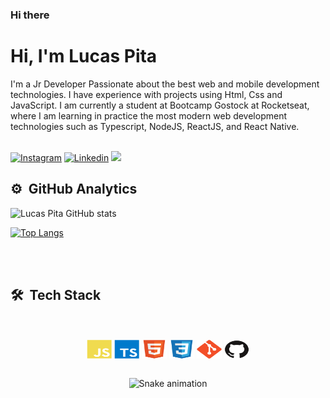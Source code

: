  ### Hi there
 
 
<h1 align="left">Hi, I'm Lucas Pita</h1>


I'm a Jr Developer Passionate about the best web and mobile development technologies. I have experience with projects using Html, Css and JavaScript. I am currently a student at Bootcamp Gostock at Rocketseat, where I am learning in practice the most modern web development technologies such as Typescript, NodeJS, ReactJS, and React Native.
<br/>
<br/>


[![Instagram](https://img.shields.io/badge/Instagram-E4405F?style=for-the-badge&logo=instagram&logoColor=white)](https://instagram.com/lukasptta)
[![Linkedin](https://img.shields.io/badge/LinkedIn-0077B5?style=for-the-badge&logo=linkedin&logoColor=white)](https://www.linkedin.com/in/lucas-pita-92a0981b9TIRA/)
<a href="mailto:lukasptta@gmail.com"><img src="https://img.shields.io/badge/-Gmail-%23333?style=for-the-badge&logo=gmail&logoColor=white" target="_blank"></a>

## ⚙️ &nbsp;GitHub Analytics
![Lucas Pita GitHub stats](https://github-readme-stats.vercel.app/api?username=lukasptta&show_icons=true&theme=tokyonight)

[![Top Langs](https://github-readme-stats.vercel.app/api/top-langs/?username=lukasptta)](https://github.com/lukasptta/github-readme-stats)

</br>
</br>

## 🛠 &nbsp;Tech Stack
<div align="center">
<div style="display:inline_block"><br/>

<div align="center" valign="top"><br>
  <!--<img align="center" alt="React" height="30" width="40" src="https://raw.githubusercontent.com/devicons/devicon/master/icons/react/react-original.svg">-->
  <!--<img align="center" alt="Redux" height="30" width="40" src="https://raw.githubusercontent.com/devicons/devicon/master/icons/redux/redux-original.svg">-->
  <img align="center" alt="Js" height="30" width="40" src="https://raw.githubusercontent.com/devicons/devicon/master/icons/javascript/javascript-plain.svg">
  <img align="center" alt="Js" height="30" width="40" src="https://raw.githubusercontent.com/devicons/devicon/master/icons/typescript/typescript-plain.svg">
  <img align="center" alt="HTML" height="30" width="40" src="https://raw.githubusercontent.com/devicons/devicon/master/icons/html5/html5-original.svg">
  <img align="center" alt="CSS" height="30" width="40" src="https://raw.githubusercontent.com/devicons/devicon/master/icons/css3/css3-original.svg">
 <!-- <img align="center" alt="nodejs" height="30" width="40" src="https://cdn.worldvectorlogo.com/logos/nodejs-icon.svg">-->
  <img align="center" alt="git" height="30" width="40" src="https://raw.githubusercontent.com/devicons/devicon/master/icons/git/git-original.svg">
  <img align="center" alt="github" height="30" width="40" src="https://raw.githubusercontent.com/devicons/devicon/master/icons/github/github-original.svg">
</div><br>
 </div>
 
 <div align="center">
  
  ![Snake animation](https://github.com/danielbped/danielbped/blob/output/github-contribution-grid-snake.svg)
  
</div>
 <br/>



